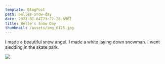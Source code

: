 ```yaml
---
template: BlogPost
path: belles-snow-day
date: 2021-01-04T23:27:28.696Z
title: Belle's Snow Day
thumbnail: /assets/img_6125.jpg
---
```

I made a beautiful snow angel. I made a white laying down snowman. I went sledding in the skate park.

![](/assets/img_3c5b8f7426e8-1.jpeg)
